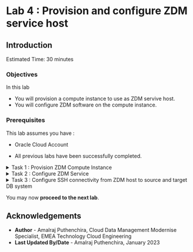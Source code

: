 # Lab 4 : Provision and configure ZDM service host

## Introduction

Estimated Time: 30 minutes

### Objectives

In this lab

* You will provision a compute instance to use as ZDM servive host.
* You will configure ZDM software on the compute instance.

### Prerequisites

This lab assumes you have :

* Oracle Cloud Account

* All previous labs have been successfully completed.


<details><summary>Task 1 : Provision ZDM Compute Instance </summary>
<p>

1. Navigate to compute instance in Oracle Console.

   Click the Navigation Menu in the upper left, navigate to Compute and then select Instances.

   ![Image showing navigation to compute instance](./images/navigate_2_compute.png)

2. Select Compartment.

   Select the appropriate compartment on the left side of the console.

   ![Image showing the selection of compartment](./images/compartment.png)

3. Click on "Create Instance"

   ![Image showing option to create compute instance](./images/create_instance.png)

4. Enter Name for Compute

   Enter "zdm-host" as name for compute and select appropriate compartment if it is not already done.

   ![Image showing the name to be entered for compute](./images/compute_name.png)

5. Leave the Placement section as it is.

6. Select correct image.

   Under Image and Shape , click on Change image

   ![Image showing the option to change the image for compute](./images/os_image.png)

   Select Oracle Linux 7.9 and click on "Select Image"

   ![Image showing the OS image selected for compute](./images/os_selected.png)

7. Select VCN and Subnet.

   Under Networking , Select ZDM-VCN as VCN and Public Subnet-ZDM-VCN as Subnet.

   ![Image showing network selected](./images/network.png)

8. Upload SSH Keys.

   Under Add SSH Keys , upload the public ssh key generated earlier.

   ![Image showing option to upload ssh kesy](./images/ssh.png)

9. Specify custom boot volume.

   Under boot volume , select "Specify a custom boot volume size" and specify 150.

   ![Image showing custom boot volume size](./images/boot.png)
10. Click on Create to start the provisioning of Compute.

   In less than few minutes ZDM compute host will be provisioned.

We have successfully provisioned a compute instance for ZDM , please proceed to next task.

</p>
</details>

<details><summary>Task 2 : Configure ZDM Service </summary>
<p>

1. Login to ZDM host using the Public IP and ssh key file.

   ![Image showing Public IP for ZDM host ](./images/ip.png)

2. Expand the root FS

   Execute below command as "opc" user and press y and Enter when asked.

   sudo /usr/libexec/oci-growfs

   You will see an output similar to the one below.

   ![Image showing command to expand root FS](./images/expand_fs.png)

3. Check the existence of required packages for ZDM.

   ZDM software requires below packages to be installed.

   glibc-devel

   expect

   unzip

   libaio

   oraclelinux-developer-release-el7

   Execute the below command to identify already installed packages.
   ```console
   yum list installed glibc-devel expect unzip libaio oraclelinux-developer-release-e17
   ```
   You will receive an output similar to the one below which shows glibc-devel, libaio , oraclelinux-developer-release-e17 and unzip are alraady installed.

   ![Image showing pre installed packages for ZDM ](./images/pkg_preinstalled.png)

4. Install missing packages.

   We have seen that "expect" package is missing as per previous step output.

   Install the "expect" package using commands below.

   sudo yum install -y expect

   Sample output is shown below.

   ![Image showing installation of expect package](./images/expect_install.png)

5. Create user, group and directories required for ZDM.

   Switch to "root" user using below command.

   sudo su -

   Execute below commands.
   ```console
   groupadd zdm
   useradd -g zdm zdmuser
   mkdir -p /home/zdmuser/zdminstall
   mkdir /home/zdmuser/zdmhome
   mkdir /home/zdmuser/zdmbase
   chown -R zdmuser:zdm /home/zdmuser
   ```
6. Download ZDM software.

   Download the ZDM software from below URL.

   https://www.oracle.com/database/technologies/rac/zdm-downloads.html

7. Upload ZDM software to ZDM host.

   Upload the software to /tmp in ZDM host.

   Ensure that all users can read the .zip file.

8. Unzip the ZDM software.

   Switch user to "zdmuser" using below command.

   sudo su - zdmuser
   
   Unzip the ZDM software under /tmp directory.

   Notedown the path of unzipped folder. It will be /tmp/zdm21.3 for ZDM 21.3

9. Install ZDM software.

   Change directory to ZDM unzipped location using below command.

   cd /tmp/zdm21.3
   
   Execute the below command to install ZDM software.
   ```console
   ./zdminstall.sh setup oraclehome=/home/zdmuser/zdmhome oraclebase=/home/zdmuser/zdmbase ziploc=/tmp/zdm21.3/zdm_home.zip -zdm
   ```
   This will take couple of minutes.

   You will see output as below when ZDM service setup has been completed.

   ![Image showing ZDM service setup completion](./images/zdmservice.png)

10. Start ZDM service.

    Navigate using below command.

    cd /home/zdmuser/zdmhome/bin

    Execute below command to start ZDM.

    ./zdmservice start

    You will receive similar output as below once ZDM has been successfully started.

    ![Image showing successful start of ZDM service](./images/zdm_service_start.png)

11. Check ZDM service status.

    Execute below command to see the ZDM servive status.

    ./zdmservice status

    Sample output is given below.

    ![Image showing ZDM service status](./images/zdm_service_status.png)

We have successfuly installed ZDM software , please proceed to next task.

</p>
</details>

<details><summary>Task 3 : Configure SSH connectivity from ZDM host to source and target DB system </summary>
<p>

1. Add Source and Target Database IP and FQDN Details to /etc/hosts.

   We have to first collect source and target Private IP and FQDN from the console.

   a. Navigate to source database compute instance.

   Click the Navigation Menu in the upper left, navigate to Compute and then select Instances.

   ![Image showing navigation to compute instance](./images/nav_compute.png)

   Click on the ZDM-Source-DB compute host.

   Note down the private IP and FQDN under Primary VNIC section.

   ![Image showing private ip and  of source](./images/source_ip_fqdn.png)

   b. Navigate to Target Database System as below.

   ![Image showing navigation to Oracle Base Database](./images/navigate_oracle_base.png)

   Click on zdm-target-DB

   Click on Nodes under Resources section and note down the private IP and FQDN.

   ![Image showing private ip and fqdn of target database](./images/target_ip_fqdn.png)
   
   c. Edit /etc/hosts in ZDM host to add Source and Target Database System private IP and FQDN details collected in previous steps.

   Sample output after editing is shown below.

   ![Image showing contents of hosts file](./images/etc_host.png)

2. Copy the SSH private key to ZDM host

   Copy the ssh private key generated in earlier lab to ZDM host under zdmuser home (/home/zdmuser)

   Change the permission of private key as below.

   chmod 600 mykey.key

3. Verify SSH connectivity from ZDM to Source and Target DB system.

   Execute the below command to test the ssh connectivity.

   ssh -i <key_file_name> opc@zdm-source-db

   ssh -i <key_file_name> opc@zdm-target-db

   if the connectivity is sucessful then you will be able to login to source and target as shown below.

   ![Image showing successful ssh connectivity from zdm to source](./images/ssh_source_login.png)

</p>
</details>

You may now **proceed to the next lab**.

## Acknowledgements
* **Author** - Amalraj Puthenchira, Cloud Data Management Modernise Specialist, EMEA Technology Cloud Engineering
* **Last Updated By/Date** - Amalraj Puthenchira, January 2023




